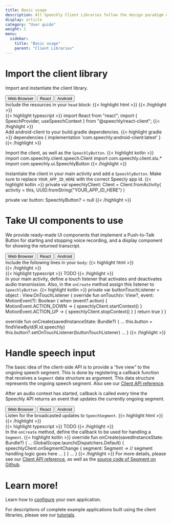 ```yaml
---
title: Basic usage
description: All Speechly Client Libraries follow the design paradigm outlined below.
display: article
category: "User guide"
weight: 1
menu:
  sidebar:
    title: "Basic usage"
    parent: "Client Libraries"
---
```


# Import the client library
Import and instantiate the client library.
<div class="tab">
  <button class="tablinks WebClient active" onclick="openTab(event, 'WebClient')">Web Browser</button>
  <button class="tablinks React" onclick="openTab(event, 'React')">React</button>
  <button class="tablinks Android" onclick="openTab(event, 'Android')">Android</button>
</div>

<div id="WebClient-import" class="tabcontent code" style="display: block;">
Include the resources in your <code>head</code> block:
{{< highlight html >}}
<head>
  <script type="text/javascript" src="https://speechly.github.io/browser-ui/v1/push-to-talk-button.js"></script>
  <script type="text/javascript" src="https://speechly.github.io/browser-ui/v1/big-transcript.js"></script>
  <link rel="stylesheet" href="https://speechly.github.io/browser-ui/v1/speechly-ui.css">
</head>
{{< /highlight >}}
</div>

<div id="React-import" class="tabcontent code">
{{< highlight typescript >}}
import React from "react";
import { SpeechProvider, useSpeechContext } from "@speechly/react-client";
{{< /highlight >}}
</div>

<div id="Android-import" class="tabcontent code">
Add android-client to your build.gradle dependencies.
{{< highlight gradle >}}
dependencies {
  implementation 'com.speechly:android-client:latest'
}
{{< /highlight >}}

Import the client, as well as the <code>SpeechlyButton</code>.
{{< highlight kotlin >}}
import com.speechly.client.speech.Client
import com.speechly.client.slu.*
import com.speechly.ui.SpeechlyButton
{{< /highlight >}}

Instantiate the client in your main activity
and add a <code>SpeechlyButton</code>.
Make sure to replace <code>YOUR_APP_ID_HERE</code>
with the correct Speecly app id.
{{< highlight kotlin >}}
private val speechlyClient: Client = Client.fromActivity(
        activity = this,
        UUID.fromString("YOUR_APP_ID_HERE")
)

private var button: SpeechlyButton? = null
{{< /highlight >}}
</div>

# Take UI components to use
We provide ready-made UI components that implement a Push-to-Talk Button for
starting and stopping voice recording, and a display component for showing the returned transcript.
<div class="tab">
  <button class="tablinks WebClient active" onclick="openTab(event, 'WebClient')">Web Browser</button>
  <button class="tablinks React" onclick="openTab(event, 'React')">React</button>
  <button class="tablinks Android" onclick="openTab(event, 'Android')">Android</button>
</div>

<div id="WebClient-loadui" class="tabcontent code" style="display: block;">
Include the following lines in your <code>body</code>:
{{< highlight html >}}
<div class="BigTranscriptContainer">
  <big-transcript></big-transcript>
</div>
<div class="PushToTalkContainer">
  <push-to-talk-button appid="your-app-id-comes-here"></push-to-talk-button>
</div>
{{< /highlight >}}
</div>

<div id="React-loadui" class="tabcontent code">
{{< highlight typescript >}}
TODO
{{< /highlight >}}
</div>

<div id="Android-loadui" class="tabcontent code">
In your main activity,
define a touch listener that
activates and deactivates audio transmission.
Also, in the <code>onCreate</code> method
assign this listener to <code>SpeechlyButton</code>.
{{< highlight kotlin >}}
private var buttonTouchListener = object : View.OnTouchListener {
    override fun onTouch(v: View?, event: MotionEvent?): Boolean {
        when (event?.action) {
            MotionEvent.ACTION_DOWN -> {
                speechlyClient.startContext()
            }
            MotionEvent.ACTION_UP -> {
                speechlyClient.stopContext()
            }
        }
        return true
    }
}

override fun onCreate(savedInstanceState: Bundle?) {
    ...
    this.button = findViewById(R.id.speechly)
    this.button?.setOnTouchListener(buttonTouchListener)
    ...
}
{{< /highlight >}}
</div>

# Handle speech input
The basic idea of the client-side API is to provide a “live view” to the ongoing speech segment. This is done by registering a callback function that receives a <code>Segment</code> data structure as argument. This data structure represents the ongoing speech segment. Also see our [Client API reference](/client-libraries/client-api-reference/).

After an audio context has started, callback is called every time the Speechly API returns an event that updates the currently ongoing segment.
<div class="tab">
  <button class="tablinks WebClient active" onclick="openTab(event, 'WebClient')">Web Browser</button>
  <button class="tablinks React" onclick="openTab(event, 'React')">React</button>
  <button class="tablinks Android" onclick="openTab(event, 'Android')">Android</button>
</div>

<div id="WebClient-callback" class="tabcontent code" style="display: block;">
Listen for the broadcasted updates to <code>SpeechSegment</code>.
{{< highlight html >}}
<script type="text/javascript">
  window.addEventListener("message", (e) => {
    if (e.data.type === "segment-update") {
      const segment = e.data.segment;
      console.log("segment-update message:", segment);
    }
  });
</script>
{{< /highlight >}}
</div>

<div id="React-callback" class="tabcontent code">
{{< highlight typescript >}}
TODO
{{< /highlight >}}
</div>

<div id="Android-callback" class="tabcontent code">
In the <code>onCreate</code> method,
define the callback to be used for handling a <code>Segment</code>.
{{< highlight kotlin >}}
override fun onCreate(savedInstanceState: Bundle?) {
    ...
    GlobalScope.launch(Dispatchers.Default) {
        speechlyClient.onSegmentChange { segment: Segment ->
            // segment handling logic goes here
            ...
        }
    }
    ...
}
{{< /highlight >}}
For more details, please see our <a href="/client-libraries/client-api-reference/">Client API reference</a>,
as well as the <a href="https://github.com/speechly/android-client/blob/main/client/src/main/kotlin/com/speechly/client/slu/Segment.kt">source code of Segment on Github</a>.
</div>

# Learn more!

Learn how to [configure](/slu-examples/) your own application.

For descriptions of complete example applications built using the client libraries,
please see our [tutorials](/tutorials/).
